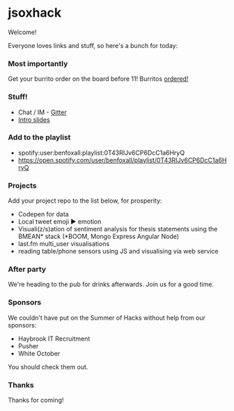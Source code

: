 # jsoxhack

Welcome! 

Everyone loves links and stuff, so here's a bunch for today:

### Most importantly

Get your burrito order on the board before 11! Burritos [ordered!](burritos.csv)

### Stuff!

* Chat / IM - [Gitter](https://gitter.im/jsoxford/jsoxford.github.com)
* [Intro slides](https://docs.google.com/presentation/d/1-aIsjCeA1duVCODntU2ZzjpYJ03cfPpiXjTRZqnXZq4/)

### Add to the playlist
 * spotify:user:benfoxall:playlist:0T43RIJv6CP6DcC1a6HryQ
 * https://open.spotify.com/user/benfoxall/playlist/0T43RIJv6CP6DcC1a6HryQ

### Projects

Add your project repo to the list below, for prosperity:

* Codepen for data
* Local tweet emoji ▶ emotion
* Visuali(z/s)ation of sentiment analysis for thesis statements using the BMEAN* stack (*BOOM, Mongo Express Angular Node)
* last.fm multi_user visualisations
* reading table/phone sensors using JS and visualising via web service

### After party

We're heading to the pub for drinks afterwards. Join us for a good time.

### Sponsors

We couldn't have put on the Summer of Hacks without help from our sponsors:

* Haybrook IT Recruitment
* Pusher
* White October

You should check them out.

### Thanks

Thanks for coming! 
